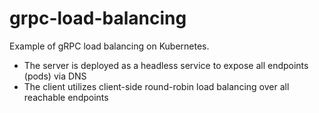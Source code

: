 # grpc-load-balancing
Example of gRPC load balancing on Kubernetes.

- The server is deployed as a headless service to expose all endpoints (pods) via DNS
- The client utilizes client-side round-robin load balancing over all reachable endpoints
